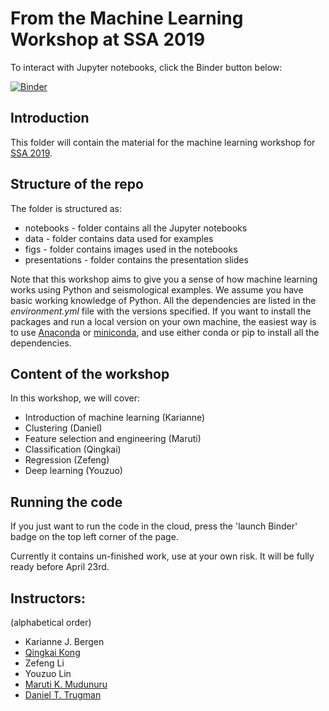 # From the Machine Learning Workshop at SSA 2019

To interact with Jupyter notebooks, click the Binder button below:

[![Binder](https://mybinder.org/badge_logo.svg)](https://mybinder.org/v2/gh/amanda-price/GeoCode-Club/master)


## Introduction   

This folder will contain the material for the machine learning workshop for [SSA 2019](https://www.seismosoc.org/annual-meeting/). 

## Structure of the repo

The folder is structured as:
* notebooks - folder contains all the Jupyter notebooks
* data - folder contains data used for examples
* figs - folder contains images used in the notebooks
* presentations - folder contains the presentation slides

Note that this workshop aims to give you a sense of how machine learning works using Python and seismological examples. We assume you have basic working knowledge of Python. All the dependencies are listed in the *environment.yml* file with the versions specified. If you want to install the packages and run a local version on your own machine, the easiest way is to use [Anaconda](https://www.anaconda.com/distribution/) or [miniconda](https://docs.conda.io/en/latest/miniconda.html), and use either conda or pip to install all the dependencies. 

## Content of the workshop

In this workshop, we will cover:  
* Introduction of machine learning (Karianne)
* Clustering (Daniel)
* Feature selection and engineering (Maruti)
* Classification (Qingkai)
* Regression (Zefeng)
* Deep learning (Youzuo)

## Running the code
If you just want to run the code in the cloud, press the 'launch Binder' badge on the top left corner of the page. 

Currently it contains un-finished work, use at your own risk. It will be fully ready before April 23rd. 

## Instructors: 
(alphabetical order)
* Karianne J. Bergen
* [Qingkai Kong](http://seismo.berkeley.edu/qingkaikong/)
* Zefeng Li
* Youzuo Lin
* [Maruti K. Mudunuru](https://www.lanl.gov/expertise/profiles/view/maruti-mudunuru)
* [Daniel T. Trugman](https://www.lanl.gov/expertise/profiles/view/daniel-trugman)
